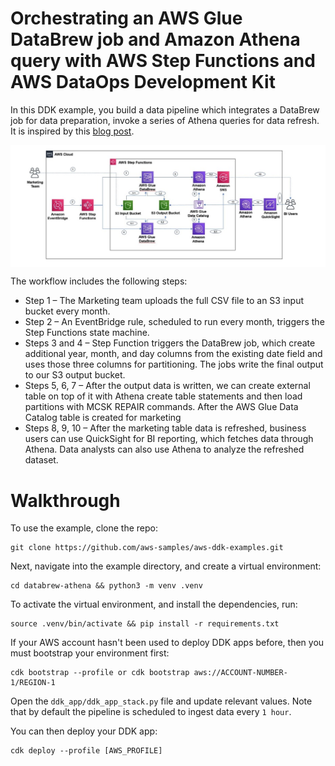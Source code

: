 # Orchestrating an AWS Glue DataBrew job and Amazon Athena query with AWS Step Functions and AWS DataOps Development Kit

In this DDK example, you build a data pipeline which integrates a DataBrew job for data preparation, invoke a series of Athena queries for data refresh. It is inspired by this [blog post](https://aws.amazon.com/blogs/big-data/orchestrating-an-aws-glue-databrew-job-and-amazon-athena-query-with-aws-step-functions/).

<img align="center" src="docs/_static/databrew_athena.png">

The workflow includes the following steps:

* Step 1 – The Marketing team uploads the full CSV file to an S3 input bucket every month.
* Step 2 – An EventBridge rule, scheduled to run every month, triggers the Step Functions state machine.
* Steps 3 and 4 – Step Function triggers the DataBrew job, which create additional year, month, and day columns from the existing date field and uses those three columns for partitioning. The jobs write the final output to our S3 output bucket.
* Steps 5, 6, 7  – After the output data is written, we can create external table on top of it with Athena create table statements and then load partitions with MCSK REPAIR commands. After the AWS Glue Data Catalog table is created for marketing
* Steps 8, 9, 10 – After the marketing table data is refreshed, business users can use QuickSight for BI reporting, which fetches data through Athena. Data analysts can also use Athena to analyze the refreshed dataset.

# Walkthrough

To use the example, clone the repo:

```console
git clone https://github.com/aws-samples/aws-ddk-examples.git
```

Next, navigate into the example directory, and create a virtual environment:

```console
cd databrew-athena && python3 -m venv .venv
```

To activate the virtual environment, and install the dependencies, run:

```console
source .venv/bin/activate && pip install -r requirements.txt
```

If your AWS account hasn't been used to deploy DDK apps before, then you must bootstrap your environment first:

```console
cdk bootstrap --profile or cdk bootstrap aws://ACCOUNT-NUMBER-1/REGION-1
```

Open the `ddk_app/ddk_app_stack.py` file and update relevant values. Note that by default the pipeline is scheduled to ingest data every `1 hour`.

You can then deploy your DDK app:

```console
cdk deploy --profile [AWS_PROFILE]
```




